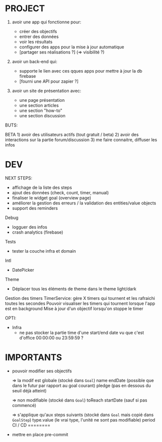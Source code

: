 PROJECT
=======

1) avoir une app qui fonctionne pour:
    - créer des objectifs
    - entrer des données
    - voir les résultats
    - configurer des apps pour la mise à jour automatique
    - [partager ses réalisations ?]  (=> visibilité ?)

2) avoir un back-end qui:
    - supporte le lien avec ces qques apps pour mettre à jour la db firebase
    - [fourni une API pour zapier ?]

3) avoir un site de présentation avec:
    - une page présentation
    - une section articles
    - une section "how-to"
    - une section discussion

BUTS:

BETA
    1) avoir des utilisateurs actifs (tout gratuit / beta)
    2) avoir des interactions sur la partie forum/discussion
    3) me faire connaitre, diffuser les infos

DEV
===

NEXT STEPS:
- affichage de la liste des steps
- ajout des données (check, count, timer, manual)
- finaliser le widget goal (overview page)
- améliorer la gestion des erreurs / la validation des entities/value objects
- support des reminders

Debug
- logguer des infos
- crash analytics (firebase)

Tests
- tester la couche infra et domain

Intl
- DatePicker

Theme
- Déplacer tous les éléments de theme dans le theme light/dark

Gestion des timers
    TimerService: gère X timers qui tournent et les rafraichi toutes les secondes
    Pouvoir visualiser les timers qui tournent lorsque l'app est en background
    Mise à jour d'un objectif lorsqu'on stoppe le timer


OPTI:
- Infra
    - ne pas stocker la partie time d'une start/end date vu que c'est d'office 00:00:00 ou 23:59:59 ?


# IMPORTANTS

- pouvoir modifier ses objectifs

    => la modif est globale (stocké dans `Goal`)
        name
        endDate (possible que dans le futur par rapport au goal courant)
        pledge (pas en dessous du seuil déjà atteint)

    => non modifiable (stocké dans `Goal`)
        toReach
        startDate (sauf si pas commencé)

    => s'applique qu'aux steps suivants (stocké dans `Goal` mais copié dans `GoalStep`)
        type.value (le vrai type, l'unité ne sont pas modifiable)
        period
CI / CD
========

- mettre en place pre-commit
